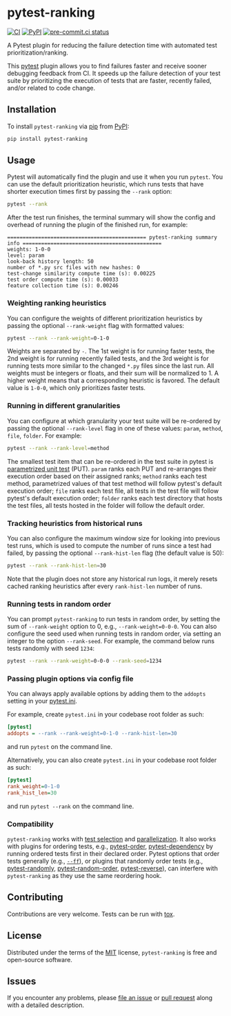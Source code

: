 
# pytest-ranking



[![CI](https://github.com/softwareTestingResearch/pytest-ranking/workflows/CI/badge.svg)](https://github.com/softwareTestingResearch/pytest-ranking/actions?workflow=CI)
[![PyPI](https://img.shields.io/pypi/v/pytest-ranking)](https://pypi.org/project/pytest-ranking)
[![pre-commit.ci status](https://results.pre-commit.ci/badge/github/softwareTestingResearch/pytest-ranking/main.svg)](https://results.pre-commit.ci/latest/github/softwareTestingResearch/pytest-ranking/main)


A Pytest plugin for reducing the failure detection time with automated test prioritization/ranking.

This [pytest](https://github.com/pytest-dev/pytest) plugin allows you to find failures faster and receive sooner debugging feedback from CI. It speeds up the failure detection of your test suite by prioritizing the execution of tests that are faster, recently failed, and/or related to code change.

## Installation

To install `pytest-ranking` via [pip](https://pypi.org/project/pip/) from [PyPI](https://pypi.org/project):

```bash
pip install pytest-ranking
```


## Usage

Pytest will automatically find the plugin and use it when you run ``pytest``. You can use the default prioritization heuristic, which runs tests that have shorter execution times first by passing the ``--rank`` option:

```bash
pytest --rank
```

After the test run finishes, the terminal summary will show the config and overhead of running the plugin of the finished run, for example:

 ```text
============================================= pytest-ranking summary info =============================================
weights: 1-0-0
level: param
look-back history length: 50
number of *.py src files with new hashes: 0
test-change similarity compute time (s): 0.00225
test order compute time (s): 0.00033
feature collection time (s): 0.00246
```


### Weighting ranking heuristics

You can configure the weights of different prioritization heuristics by passing the optional `--rank-weight` flag with formatted values:

```bash
pytest --rank --rank-weight=0-1-0
```

Weights are separated by ``-``. The 1st weight is for running faster tests, the 2nd weight is for running recently failed tests, and the 3rd weight is for running tests more similar to the changed `*.py` files since the last run.
All weights must be integers or floats, and their sum will be normalized to 1.
A higher weight means that a corresponding heuristic is favored. The default value is ``1-0-0``, which only prioritizes faster tests.


### Running in different granularities

You can configure at which granularity your test suite will be re-ordered by passing the optional `--rank-level` flag in one of these values: `param`, `method`, `file`, `folder`. For example:

```bash
pytest --rank --rank-level=method
```

The smallest test item that can be re-ordered in the test suite in pytest is [parametrized unit test](https://docs.pytest.org/en/7.1.x/example/parametrize.html) (PUT). `param` ranks each PUT and re-arranges their execution order based on their assigned ranks;  `method` ranks each test method, parametrized values of that test method will follow pytest's default execution order; `file` ranks each test file, all tests in the test file will follow pytest's default execution order; `folder` ranks each test directory that hosts the test files, all tests hosted in the folder will follow the default order.

### Tracking heuristics from historical runs

You can also configure the maximum window size for looking into previous test runs, which is used to compute the number of runs since a test had failed, by passing the optional `--rank-hist-len` flag (the default value is 50):

```bash
pytest --rank --rank-hist-len=30
```

Note that the plugin does not store any historical run logs, it merely resets cached ranking heuristics after every `rank-hist-len` number of runs.

### Running tests in random order

You can prompt `pytest-ranking` to run tests in random order, by setting the sum of `--rank-weight` option to 0, e.g., `--rank-weight=0-0-0`.
You can also configure the seed used when running tests in random order, via setting an integer to the option `--rank-seed`.
For example, the command below runs tests randomly with seed `1234`:

```bash
pytest --rank --rank-weight=0-0-0 --rank-seed=1234
```

### Passing plugin options via config file

You can always apply available options by adding them to the ``addopts`` setting in your [pytest.ini](https://docs.pytest.org/en/latest/reference/customize.html#configuration).

For example, create `pytest.ini` in your codebase root folder as such:
```ini
[pytest]
addopts = --rank --rank-weight=0-1-0 --rank-hist-len=30
```
and run `pytest` on the command line.

Alternatively, you can also create `pytest.ini` in your codebase root folder as such:
```ini
[pytest]
rank_weight=0-1-0
rank_hist_len=30
```

and run `pytest --rank` on the command line.



### Compatibility

`pytest-ranking` works with [test selection](https://docs.pytest.org/en/6.2.x/usage.html#specifying-tests-selecting-tests) and [parallelization](https://pypi.org/project/pytest-xdist).
It also works with plugins for ordering tests, e.g., [pytest-order](https://pypi.org/project/pytest-order), [pytest-dependency](https://pypi.org/project/pytest-dependency) by
running ordered tests first in their declared order.
Pytest options that order tests generally (e.g., [`--ff`](https://docs.pytest.org/en/stable/how-to/cache.html#usage)), or plugins that randomly order tests (e.g., [pytest-randomly](https://github.com/pytest-dev/pytest-randomly), [pytest-random-order](https://github.com/pytest-dev/pytest-random-order), [pytest-reverse](https://github.com/adamchainz/pytest-reverse)), can interfere with `pytest-ranking` as they use the same reordering hook.

## Contributing

Contributions are very welcome. Tests can be run with [tox](https://tox.readthedocs.io/en/latest/).



## License

Distributed under the terms of the [MIT](http://opensource.org/licenses/MIT)  license, `pytest-ranking` is free and open-source software.

## Issues

If you encounter any problems, please [file an issue](https://github.com/softwareTestingResearch/pytest-ranking/issues) or [pull request](https://github.com/softwareTestingResearch/pytest-ranking/pulls) along with a detailed description.
